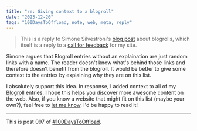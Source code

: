 ```yaml
---
title: "re: Giving context to a blogroll"
date: "2023-12-20"
tags: "100DaysToOffload, note, web, meta, reply"
---
```


> This is a reply to Simone Silvestroni's [blog post](https://minutestomidnight.co.uk/blog/giving-context-to-a-blogroll/) about blogrolls, which itself is a reply to a [call for feedback](https://garrit.xyz/posts/2023-12-12-roast-my-site) for my site.

Simone argues that Blogroll entries without an explaination are just random links with a name. The reader doesn't know what's behind those links and therefore doesn't benefit from the blogroll. It would be better to give some context to the entries by explaining why they are on this list.

I absolutely support this idea. In response, I added context to all of my [Blogroll](/blogroll) entries. I hope this helps you discover more awesome content on the web. Also, if you know a website that might fit on this list (maybe your own?), feel free to [let me know](/contact). I'd be happy to read it!

---

This is post 097 of [#100DaysToOffload](https://100daystooffload.com/).

